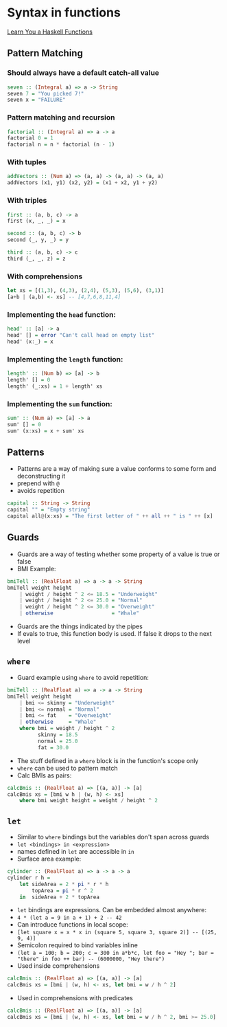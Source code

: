 # Syntax in functions

[Learn You a Haskell Functions](http://learnyouahaskell.com/syntax-in-functions#pattern-matching)

## Pattern Matching

### Should always have a default catch-all value

```haskell
seven :: (Integral a) => a -> String
seven 7 = "You picked 7!"
seven x = "FAILURE"
```

### Pattern matching and recursion

```haskell
factorial :: (Integral a) => a -> a
factorial 0 = 1
factorial n = n * factorial (n - 1)
```

### With tuples

```haskell
addVectors :: (Num a) => (a, a) -> (a, a) -> (a, a)
addVectors (x1, y1) (x2, y2) = (x1 + x2, y1 + y2)
```

### With triples

```haskell
first :: (a, b, c) -> a
first (x, _, _) = x

second :: (a, b, c) -> b
second (_, y, _) = y

third :: (a, b, c) -> c
third (_, _, z) = z
```

### With comprehensions

```haskell
let xs = [(1,3), (4,3), (2,4), (5,3), (5,6), (3,1)]
[a+b | (a,b) <- xs] -- [4,7,6,8,11,4]
```

### Implementing the `head` function:

```haskell
head' :: [a] -> a
head' [] = error "Can't call head on empty list"
head' (x:_) = x
```

### Implementing the `length` function:

```haskell
length' :: (Num b) => [a] -> b
length' [] = 0
length' (_:xs) = 1 + length' xs
```

### Implementing the `sum` function:

```haskell
sum' :: (Num a) => [a] -> a
sum' [] = 0
sum' (x:xs) = x + sum' xs
```

## Patterns

-   Patterns are a way of making sure a value conforms to some form and deconstructing it
-   prepend with `@`
-   avoids repetition

```haskell
capital :: String -> String
capital "" = "Empty string"
capital all@(x:xs) = "The first letter of " ++ all ++ " is " ++ [x]
```

## Guards

-   Guards are a way of testing whether some property of a value is true or false
-   BMI Example:

```haskell
bmiTell :: (RealFloat a) => a -> a -> String
bmiTell weight height
    | weight / height ^ 2 <= 18.5 = "Underweight"
    | weight / height ^ 2 <= 25.0 = "Normal"
    | weight / height ^ 2 <= 30.0 = "Overweight"
    | otherwise                   = "Whale"
```

-   Guards are the things indicated by the pipes
-   If evals to true, this function body is used. If false it drops to the next level

## `where`

-   Guard example using `where` to avoid repetition:

```haskell
bmiTell :: (RealFloat a) => a -> a -> String
bmiTell weight height
    | bmi <= skinny = "Underweight"
    | bmi <= normal = "Normal"
    | bmi <= fat    = "Overweight"
    | otherwise     = "Whale"
    where bmi = weight / height ^ 2
          skinny = 18.5
          normal = 25.0
          fat = 30.0
```

-   The stuff defined in a `where` block is in the function's scope only
-   `where` can be used to pattern match
-   Calc BMIs as pairs:

```haskell
calcBmis :: (RealFloat a) => [(a, a)] -> [a]
calcBmis xs = [bmi w h | (w, h) <- xs]
    where bmi weight height = weight / height ^ 2
```

## `let`

-   Similar to `where` bindings but the variables don't span across guards
-   `let <bindings> in <expression>`
-   names defined in `let` are accessible in `in`
-   Surface area example:

```haskell
cylinder :: (RealFloat a) => a -> a -> a
cylinder r h =
    let sideArea = 2 * pi * r * h
        topArea = pi * r ^ 2
    in  sideArea + 2 * topArea
```

-   `let` bindings are expressions. Can be embedded almost anywhere:
-   `4 * (let a = 9 in a + 1) + 2 -- 42`
-   Can introduce functions in local scope:
-   `[let square x = x * x in (square 5, square 3, square 2)] -- [(25, 9, 4)]`
-   Semicolon required to bind variables inline
-   `(let a = 100; b = 200; c = 300 in a*b*c, let foo = "Hey "; bar = "there" in foo ++ bar) -- (6000000, "Hey there")`
-   Used inside comprehensions

```haskell
calcBmis :: (RealFloat a) => [(a, a)] -> [a]
calcBmis xs = [bmi | (w, h) <- xs, let bmi = w / h ^ 2]
```

-   Used in comprehensions with predicates

```haskell
calcBmis :: (RealFloat a) => [(a, a)] -> [a]
calcBmis xs = [bmi | (w, h) <- xs, let bmi = w / h ^ 2, bmi >= 25.0]
```
